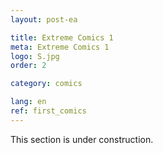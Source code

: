 ```yaml
---
layout: post-ea

title: Extreme Comics 1
meta: Extreme Comics 1
logo: S.jpg
order: 2

category: comics

lang: en
ref: first_comics
---
```


This section is under construction.
